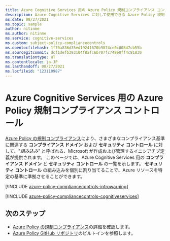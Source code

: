 ```yaml
---
title: Azure Cognitive Services 用の Azure Policy 規制コンプライアンス コントロール
description: Azure Cognitive Services に対して使用できる Azure Policy 規制コンプライアンス コントロールの一覧を示します。 これらの組み込みポリシー定義により、Azure リソースのコンプライアンスを管理するための一般的な方法が提供されます。
ms.date: 08/27/2021
ms.topic: sample
author: nitinme
ms.author: nitinme
ms.service: cognitive-services
ms.custom: subject-policy-compliancecontrols
ms.openlocfilehash: 1f70a836d35ed19241670b9874ce0c00847cb55b
ms.sourcegitcommit: dcf1defb393104f8afc6b707fc748e0ff4c81830
ms.translationtype: HT
ms.contentlocale: ja-JP
ms.lasthandoff: 08/27/2021
ms.locfileid: "123110987"
---
```

# <a name="azure-policy-regulatory-compliance-controls-for-azure-cognitive-services"></a>Azure Cognitive Services 用の Azure Policy 規制コンプライアンス コントロール

[Azure Policy の規制コンプライアンス](../governance/policy/concepts/regulatory-compliance.md)により、さまざまなコンプライアンス基準に関連する **コンプライアンス ドメイン** および **セキュリティ コントロール** に対して、"_組み込み_" と呼ばれる、Microsoft が作成および管理するイニシアチブ定義が提供されます。 このページでは、Azure Cognitive Services 用の **コンプライアンス ドメイン** と **セキュリティ コントロール** の一覧を示します。 **セキュリティ コントロール** の組み込みを個別に割り当てることで、Azure リソースを特定の基準に準拠させることができます。

[!INCLUDE [azure-policy-compliancecontrols-introwarning](../../includes/policy/standards/intro-warning.md)]

[!INCLUDE [azure-policy-compliancecontrols-cognitiveservices](../../includes/policy/standards/byrp/microsoft.cognitiveservices.md)]

## <a name="next-steps"></a>次のステップ

- [Azure Policy の規制コンプライアンス](../governance/policy/concepts/regulatory-compliance.md)の詳細を確認します。
- [Azure Policy GitHub リポジトリ](https://github.com/Azure/azure-policy)のビルトインを参照します。
